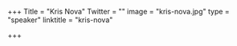 +++
Title = "Kris Nova"
Twitter = ""
image = "kris-nova.jpg"
type = "speaker"
linktitle = "kris-nova"

+++



